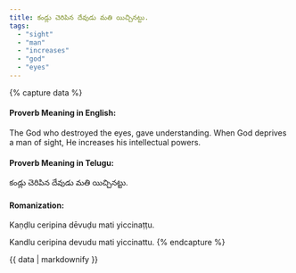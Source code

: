 ```yaml
---
title: కండ్లు చెరిపిన దేవుడు మతి యిచ్చినట్టు.
tags:
  - "sight"
  - "man"
  - "increases"
  - "god"
  - "eyes"
---
```


{% capture data %}
#### Proverb Meaning in English:
The God who destroyed the eyes, gave understanding.
When God deprives a man of sight, He increases his intellectual powers.

#### Proverb Meaning in Telugu:
కండ్లు చెరిపిన దేవుడు మతి యిచ్చినట్టు.

#### Romanization:
Kaṇḍlu ceripina dēvuḍu mati yiccinaṭṭu.

Kandlu ceripina devudu mati yiccinattu.
{% endcapture %}

{{ data | markdownify }}

